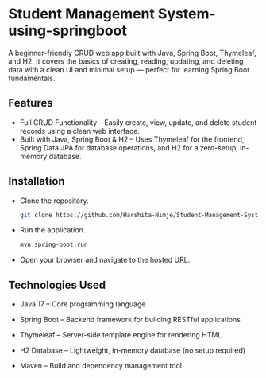 # Student Management System-using-springboot

A beginner-friendly CRUD web app built with Java, Spring Boot, Thymeleaf, and H2. It covers the basics of creating, reading, updating, and deleting data with a clean UI and minimal setup — perfect for learning Spring Boot fundamentals.

## Features

- Full CRUD Functionality – Easily create, view, update, and delete student records using a clean web interface.
- Built with Java, Spring Boot & H2 – Uses Thymeleaf for the frontend, Spring Data JPA for database operations, and H2 for a zero-setup, in-memory database.

## Installation


- Clone the repository.
   ```bash
   git clone https://github.com/Harshita-Nimje/Student-Management-System-using-springboot.git
- Run the application.
   ```bash
   mvn spring-boot:run
- Open your browser and navigate to the hosted URL.
## Technologies Used
- Java 17 – Core programming language

 - Spring Boot – Backend framework for building RESTful applications

- Thymeleaf – Server-side template engine for rendering HTML

- H2 Database – Lightweight, in-memory database (no setup required)

- Maven – Build and dependency management tool
